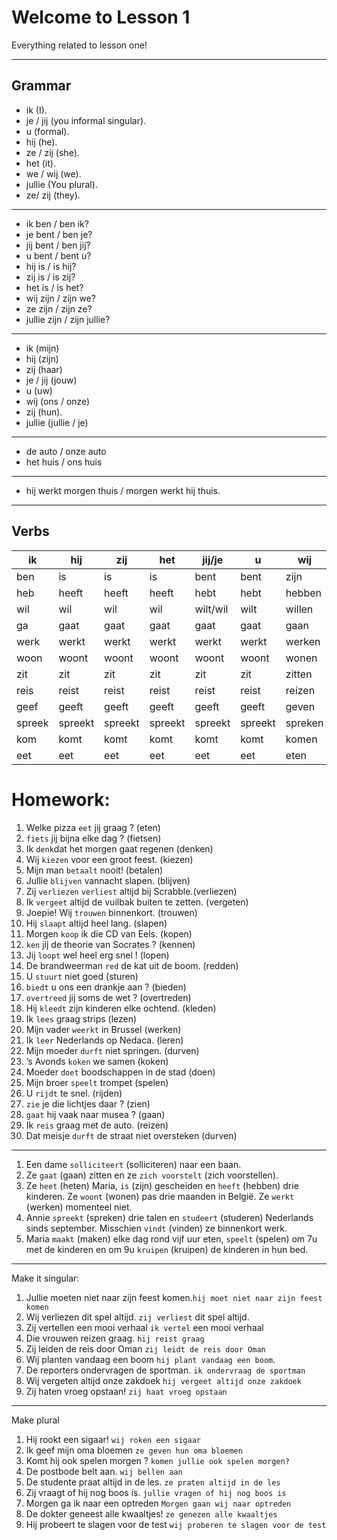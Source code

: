 # Welcome to Lesson 1
Everything related to lesson one!
***
## Grammar
* ik (I).
* je / jij (you informal singular).
* u (formal).
* hij (he).
* ze / zij (she).
* het (it).
* we / wij (we).
* jullie (You plural).
* ze/ zij (they).
***
* ik ben / ben ik?
* je bent / ben je?
* jij bent / ben jij?
* u bent / bent u?
* hij is / is hij?
* zij is / is zij?
* het is / is het?
* wij zijn / zijn we?
* ze zijn / zijn ze?
* jullie zijn / zijn jullie?
***
* ik (mijn)
* hij (zijn)
* zij (haar)
* je / jij (jouw)
* u (uw)
* wij (ons / onze)
* zij (hun).
* jullie (jullie / je)
***
* de auto / onze auto
* het huis / ons huis
***
* hij werkt morgen thuis / morgen werkt hij thuis.
***


## Verbs
| ik     | hij     | zij     | het     | jij/je  | u       | wij     | ze      | jullie  |
|--------|---------|---------|---------|---------|---------|---------|---------|---------|
| ben    | is      | is      | is      | bent    | bent    | zijn    | zijn    | zijn    |
| heb    | heeft   | heeft   | heeft   | hebt    | hebt    | hebben  | hebben  | hebben  |
| wil    | wil     | wil     | wil     | wilt/wil| wilt    | willen  | willen  | willen  |
| ga     | gaat    | gaat    | gaat    | gaat    | gaat    | gaan    | gaan    | gaan    |
| werk   | werkt   | werkt   | werkt   | werkt   | werkt   | werken  | werken  | werken  |
| woon   | woont   | woont   | woont   | woont   | woont   | wonen   | wonen   | wonen   |
| zit    | zit     | zit     | zit     | zit     | zit     | zitten  | zitten  | zitten  |
| reis   | reist   | reist   | reist   | reist   | reist   | reizen  | reizen  | reizen  |
| geef   | geeft   | geeft   | geeft   | geeft   | geeft   | geven   | geven   | geven   |
| spreek | spreekt | spreekt | spreekt | spreekt | spreekt | spreken | spreken | spreken |
| kom    | komt    | komt    | komt    | komt    | komt    | komen   | komen   | komen   |
| eet    | eet     | eet     | eet     | eet     | eet     | eten    | eten    | eten    |

# Homework:

1. Welke pizza `eet` jij graag ? (eten)
2. `fiets` jij bijna elke dag ?  (fietsen)
3. Ik `denk`dat het morgen gaat regenen  (denken)
4. Wij `kiezen` voor een groot feest. (kiezen)
5. Mijn man `betaalt` nooit!  (betalen)
6. Jullie `blijven` vannacht slapen.  (blijven)
7. Zij `verliezen` `verliest` altijd bij Scrabble.(verliezen)
8. Ik `vergeet` altijd de vuilbak buiten te zetten.  (vergeten)
9. Joepie! Wij `trouwen` binnenkort. (trouwen)
10. Hij `slaapt` altijd heel lang.  (slapen)
11. Morgen `koop` ik die CD van Eels. (kopen)
12. `ken` jij de theorie van Socrates ?  (kennen)
13. Jij `loopt` wel heel erg snel !  (lopen)
14. De brandweerman `red` de kat uit de boom.  (redden)
15. U `stuurt` niet goed  (sturen)
16. `biedt` u ons een drankje aan ? (bieden)
17. `overtreed` jij soms de wet ?  (overtreden)
18. Hij `kleedt` zijn kinderen elke ochtend. (kleden)
19. Ik `lees` graag strips   (lezen)
20. Mijn vader `weerkt` in Brussel (werken)
21. Ik `leer` Nederlands op Nedaca. (leren)
22. Mijn moeder `durft` niet springen.  (durven)
23. ’s Avonds `koken` we samen (koken)
24. Moeder `doet` boodschappen in de stad  (doen)
25. Mijn broer `speelt` trompet (spelen)
26. U `rijdt` te snel. (rijden)
27. `zie` je die lichtjes daar ? (zien)
28. `gaat` hij vaak naar musea ? (gaan)
29. Ik `reis` graag met de auto.  (reizen)
30. Dat meisje `durft` de straat niet oversteken (durven)
       
***
1. Een dame `solliciteert` (solliciteren) naar een baan.
2. Ze `gaat` (gaan) zitten en ze `zich voorstelt` (zich voorstellen).
3. Ze `heet` (heten) Maria, `is` (zijn) gescheiden en `heeft` (hebben) drie kinderen. Ze `woont` (wonen) pas drie maanden in België. Ze `werkt` (werken) momenteel niet.
4. Annie `spreekt` (spreken) drie talen en `studeert` (studeren) Nederlands sinds september. Misschien `vindt` (vinden) ze binnenkort werk.
5. Maria `maakt` (maken) elke dag rond vijf uur eten, `speelt` (spelen) om 7u met de kinderen en om 9u `kruipen` (kruipen) de kinderen in hun bed.
***
Make it singular:
1. Jullie moeten niet naar zijn feest komen.`hij moet niet naar zijn feest komen`
2. Wij verliezen dit spel altijd. `zij verliest` dit spel altijd.
3. Zij vertellen een mooi verhaal `ik vertel` een mooi verhaal
4. Die vrouwen reizen graag. `hij reist graag`
5. Zij leiden de reis door Oman `zij leidt de reis door Oman`
6. Wij planten vandaag een boom `hij plant vandaag een boom`.
7. De reporters ondervragen de sportman. `ik ondervraag de sportman`
8. Wij vergeten altijd onze zakdoek `hij vergeet altijd onze zakdoek`
9. Zij haten vroeg opstaan! `zij haat vroeg opstaan`
***
Make plural
1. Hij rookt een sigaar! `wij roken een sigaar`
2. Ik geef mijn oma bloemen `ze geven hun oma bloemen`
3. Komt hij ook spelen morgen ? `komen jullie ook spelen morgen? `
4. De postbode belt aan. `wij bellen aan`
5. De studente praat altijd in de les. `ze praten altijd in de les`
6. Zij vraagt of hij nog boos is. `jullie vragen of hij nog boos is`
7. Morgen ga ik naar een optreden `Morgen gaan wij naar optreden`
8. De dokter geneest alle kwaaltjes! `ze genezen alle kwaaltjes`
9. Hij probeert te slagen voor de test `wij proberen te slagen voor de test`


